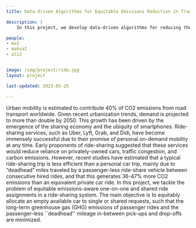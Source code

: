 ```yaml
---
title: Data-driven Algorithms for Equitable Emissions Reduction in Transportation Systems

description: |
    In this project, we develop data-driven algorithms for reducing the emissions of the ride sharing platforms.

people:
- mo2
- mahsa2
- ali2


image: /img/project/ride.jpg
layout: project

last-updated: 2023-05-25

---
```

Urban mobility is estimated to contribute 40% of CO2 emissions from road transport worldwide. Given recent urbanization trends, demand is projected to more than double by 2050. This growth has been driven by the emergence of the sharing economy and the ubiquity of smartphones. Ride-sharing services, such as Uber, Lyft, Grab, and Didi, have become immensely successful due to their promise of personal on-demand mobility at any time. 
Early proponents of ride-sharing suggested that these services would reduce reliance on privately-owned cars, traffic congestion, and carbon emissions. However, recent studies have estimated that a typical ride-sharing trip is less efficient than a personal car trip, mainly due to “deadhead” miles traveled by a passenger-less ride-share vehicle between consecutive hired rides, and that this generates 36-47% more CO2 emissions than an equivalent private car ride. 
In this project, we tackle the problem of equitable emissions-aware one-on-one and shared ride assignments in a ride-sharing system. The main objective is to equitably allocate an empty available car to single or shared requests, such that the long-term greenhouse gas (GHG) emissions of passenger rides and the passenger-less ``deadhead'' mileage in-between pick-ups and drop-offs are minimized.
